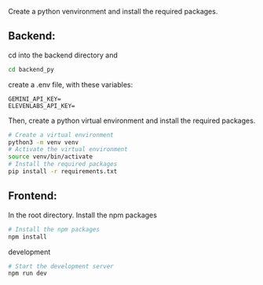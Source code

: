 Create a python venvironment and install the required packages.

## Backend:
cd into the backend directory and
```bash
cd backend_py
```
 create a .env file, with these variables:
```
GEMINI_API_KEY=
ELEVENLABS_API_KEY=
```
Then, create a python virtual environment and install the required packages.
```bash
# Create a virtual environment
python3 -m venv venv
# Activate the virtual environment
source venv/bin/activate
# Install the required packages
pip install -r requirements.txt
```

## Frontend:
In the root directory.
Install the npm packages

```bash
# Install the npm packages
npm install
```

development
```bash
# Start the development server
npm run dev
```